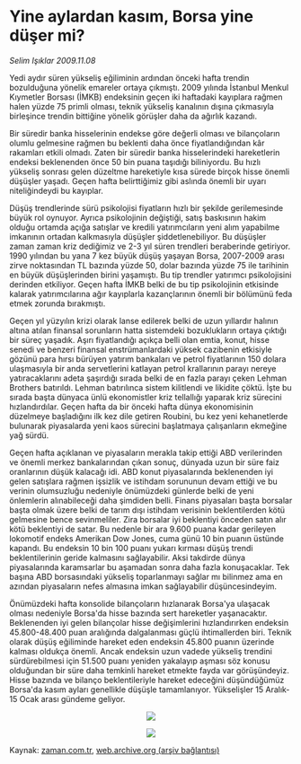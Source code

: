 # Yine aylardan kasım, Borsa yine düşer mi?

*Selim Işıklar 2009.11.08*

<tr><td class="metin" colspan="2" style="padding-top: 20px; padding-left: 5px; ">Yedi aydır süren yükseliş eğiliminin ardından önceki hafta trendin bozulduğuna yönelik emareler ortaya çıkmıştı. 2009 yılında İstanbul Menkul Kıymetler Borsası (İMKB) endeksinin geçen iki haftadaki kayıplara rağmen halen yüzde 75 primli olması, teknik yükseliş kanalının dışına çıkmasıyla birleşince trendin bittiğine yönelik görüşler daha da ağırlık kazandı.</td></tr><tr><td class="metin" colspan="2" style="padding-top: 20px; padding-left: 5px; "><p> Bir süredir banka hisselerinin endekse göre değerli olması ve bilançoların olumlu gelmesine rağmen bu beklenti daha önce fiyatlandığından kâr rakamları etkili olmadı. Zaten bir süredir banka hisselerindeki hareketlerin endeksi beklenenden önce 50 bin puana taşıdığı biliniyordu. Bu hızlı yükseliş sonrası gelen düzeltme hareketiyle kısa sürede birçok hisse önemli düşüşler yaşadı. Geçen hafta belirttiğimiz gibi aslında önemli bir uyarı niteliğindeydi bu kayıplar.
<p> Düşüş trendlerinde sürü psikolojisi fiyatların hızlı bir şekilde gerilemesinde büyük rol oynuyor. Ayrıca psikolojinin değiştiği, satış baskısının hakim olduğu ortamda açığa satışlar ve kredili yatırımcıların yeni alım yapabilme imkanının ortadan kalkmasıyla düşüşler şiddetlenebiliyor. Bu düşüşler zaman zaman kriz dediğimiz ve 2-3 yıl süren trendleri beraberinde getiriyor. 1990 yılından bu yana 7 kez büyük düşüş yaşayan Borsa, 2007-2009 arası zirve noktasından TL bazında yüzde 50, dolar bazında yüzde 75 ile tarihinin en büyük düşüşlerinden birini yaşamıştı. Bu tip trendler yatırımcı psikolojisini derinden etkiliyor. Geçen hafta İMKB belki de bu tip psikolojinin etkisinde kalarak yatırımcılarına ağır kayıplarla kazançlarının önemli bir bölümünü feda etmek zorunda bırakmıştı.
<p>Geçen yıl yüzyılın krizi olarak lanse edilerek belki de uzun yıllardır halının altına atılan finansal sorunların hatta sistemdeki bozuklukların ortaya çıktığı bir süreç yaşadık. Aşırı fiyatlandığı açıkça belli olan emtia, konut, hisse senedi ve benzeri finansal enstrümanlardaki yüksek cazibenin etkisiyle gözünü para hırsı bürüyen yatırım bankaları ve petrol fiyatlarının 150 dolara ulaşmasıyla bir anda servetlerini katlayan petrol krallarının parayı nereye yatıracaklarını adeta şaşırdığı sırada belki de en fazla parayı çeken Lehman Brothers batırıldı. Lehman batırılınca sistem kilitlendi ve likidite çöktü. İşte bu sırada başta dünyaca ünlü ekonomistler kriz tellallığı yaparak kriz sürecini hızlandırdılar. Geçen hafta da bir önceki hafta dünya ekonomisinin düzelmeye başladığını ilk kez dile getiren Roubini, bu kez yeni kehanetlerde bulunarak piyasalarda yeni kaos sürecini başlatmaya çalışanların ekmeğine yağ sürdü.
<p> Geçen hafta açıklanan ve piyasaların merakla takip ettiği ABD verilerinden ve önemli merkez bankalarından çıkan sonuç, dünyada uzun bir süre faiz oranlarının düşük kalacağı idi. ABD konut piyasalarında beklenenden iyi gelen satışlara rağmen işsizlik ve istihdam sorununun devam ettiği ve bu verinin olumsuzluğu nedeniyle önümüzdeki günlerde belki de yeni önlemlerin alınabileceği daha şimdiden belli. Finans piyasaları başta borsalar başta olmak üzere belki de tarım dışı istihdam verisinin beklentilerden kötü gelmesine bence sevinmeliler. Zira borsalar iyi beklentiyi önceden satın alır kötü beklentiyi de satar. Bu nedenle bir ara 9.600 puana kadar gerileyen lokomotif endeks Amerikan Dow Jones, cuma günü 10 bin puanın üstünde kapandı. Bu endeksin 10 bin 100 puanı yukarı kırması düşüş trendi beklentilerinin geride kalmasını sağlayabilir. Aksi takdirde dünya piyasalarında karamsarlar bu aşamadan sonra daha fazla konuşacaklar. Tek başına ABD borsasındaki yükseliş toparlanmayı sağlar mı bilinmez ama en azından piyasaların nefes almasına imkan sağlayabilir düşüncesindeyim.
<p> Önümüzdeki hafta konsolide bilançoların hızlanarak Borsa'ya ulaşacak olması nedeniyle Borsa'da hisse bazında sert hareketler yaşanacaktır. Beklenenden iyi gelen bilançolar hisse değişimlerini hızlandırırken endeksin 45.800-48.400 puan aralığında dalgalanması güçlü ihtimallerden biri. Teknik olarak düşüş eğiliminde hareket eden endeksin 45.800 puanın üzerinde kalması oldukça önemli. Ancak endeksin uzun vadede yükseliş trendini sürdürebilmesi için 51.500 puanı yeniden yakalayıp aşması söz konusu olduğundan bir süre daha temkinli hareket etmekte fayda var görüşündeyiz. Hisse bazında ve bilanço beklentileriyle hareket edeceğini düşündüğümüz Borsa'da kasım ayları genellikle düşüşle tamamlanıyor. Yükselişler 15 Aralık-15 Ocak arası gündeme geliyor.

<p align="center"><img src="http://web.archive.org/web/20100110014954im_/http://medya.zaman.com.tr/2009/11/08/borsa01.jpg"/>
<p align="center"><img src="http://web.archive.org/web/20100110014954im_/http://medya.zaman.com.tr/2009/11/08/altin01.jpg"/><br/></p></p></p></p></p></p></p></td></tr>

Kaynak: [zaman.com.tr](http://zaman.com.tr/yazar.do?yazino=913172), [web.archive.org (arşiv bağlantısı)](http://web.archive.org/web/20100110014954/http://www.zaman.com.tr:80/yazar.do?yazino=913172)
